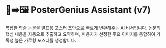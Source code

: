 # 📄➡️🖼️ PosterGenius Assistant (v7)

복잡한 학술 논문을 발표용 포스터 초안으로 빠르게 변환해주는 AI 비서입니다.
논문의 핵심 내용을 자동으로 추출하고 요약하며, 사용자가 선정한 주요 이미지를 통합하여 가독성 높은 가로형 포스터를 생성합니다.
